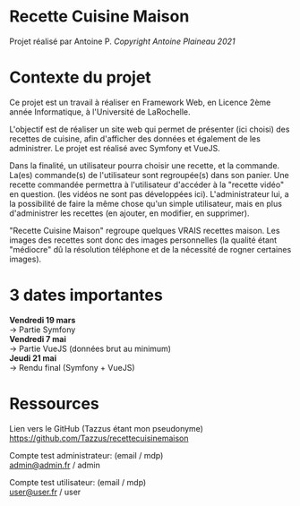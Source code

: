 # Recette Cuisine Maison

Projet réalisé par Antoine P.
*Copyright Antoine Plaineau 2021*


# Contexte du projet

Ce projet est un travail à réaliser en Framework Web, en Licence 2ème année Informatique, à l'Université de LaRochelle.

L'objectif est de réaliser un site web qui permet de présenter (ici choisi) des recettes de cuisine, afin d'afficher des données et également de les administrer.
Le projet est réalisé avec Symfony et VueJS.

Dans la finalité, un utilisateur pourra choisir une recette, et la commande. La(es) commande(s) de l'utilisateur sont regroupée(s) dans son panier.
Une recette commandée permettra à l'utilisateur d'accéder à la "recette vidéo" en question. (les vidéos ne sont pas développées ici).
L'administrateur lui, a la possibilité de faire la même chose qu'un simple utilisateur, mais en plus d'administrer les recettes (en ajouter, en modifier, en supprimer).

"Recette Cuisine Maison" regroupe quelques VRAIS recettes maison. Les images des recettes sont donc des images personnelles (la qualité étant "médiocre" dû la résolution téléphone et de la nécessité de rogner certaines images).


# 3 dates importantes

**Vendredi 19 mars**  
-> Partie Symfony  
**Vendredi 7 mai**  
-> Partie VueJS (données brut au minimum)  
**Jeudi 21 mai**  
-> Rendu final (Symfony + VueJS)  


# Ressources 

Lien vers le GitHub (Tazzus étant mon pseudonyme)  
https://github.com/Tazzus/recettecuisinemaison

Compte test administrateur: (email / mdp)  
admin@admin.fr / admin

Compte test utilisateur: (email / mdp)  
user@user.fr / user
